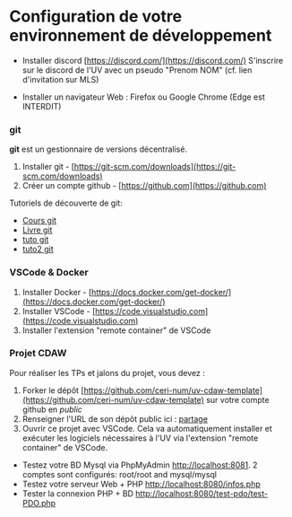 
# Configuration de votre environnement de développement

* Installer discord [https://discord.com/](https://discord.com/)
  S'inscrire sur le discord de l'UV avec un pseudo "Prenom NOM" \(cf. lien d'invitation sur MLS\)

* Installer un navigateur Web : Firefox ou Google Chrome \(Edge est INTERDIT\)

### git

**git** est un gestionnaire de versions décentralisé.

1. Installer git - [https://git-scm.com/downloads](https://git-scm.com/downloads)
2. Créer un compte github - [https://github.com](https://github.com)

Tutoriels de découverte de git:
* [Cours git](https://www.pierre-giraud.com/git-github-apprendre-cours/)
* [Livre git](https://git-scm.com/book/en/v2)
* [tuto git](https://githowto.com)
* [tuto2 git](https://learngitbranching.js.org/)
<!-- * [cours git](https://ceri-num.gitbook.io/fa-projinfo/s3-collaborative-project/git) -->

### VSCode & Docker

1. Installer Docker - [https://docs.docker.com/get-docker/](https://docs.docker.com/get-docker/)
2. Installer VSCode - [https://code.visualstudio.com](https://code.visualstudio.com)
3. Installer l'extension "remote container" de VSCode


### Projet CDAW

Pour réaliser les TPs et jalons du projet, vous devez :

1. Forker le dépôt [https://github.com/ceri-num/uv-cdaw-template](https://github.com/ceri-num/uv-cdaw-template) sur votre compte github en *public*
2. Renseigner l'URL de son dépôt public ici : [partage](https://partage.imt.fr/index.php/s/rXaTrsx59LPrSaJ)
3. Ouvrir ce projet avec VSCode. Cela va automatiquement installer et exécuter les logiciels nécessaires à l'UV via l'extension "remote container" de VSCode.
* Testez votre BD Mysql via PhpMyAdmin [http://localhost:8081](http://localhost:8081). 2 comptes sont configurés: root/root and mysql/mysql
* Testez votre serveur Web + PHP [http://localhost:8080/infos.php](http://localhost:8080/infos.php)
* Tester la connexion PHP + BD [http://localhost:8080/test-pdo/test-PDO.php](http://localhost:8080/test-pdo/test-PDO.php)
